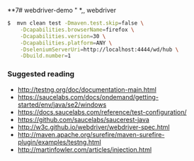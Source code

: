 





**7# webdriver-demo
"
*,, webdriver
```sh
$  mvn clean test -Dmaven.test.skip=false \
    -Dcapabilities.browserName=firefox \
    -Dcapabilities.version=30 \
    -Dcapabilities.platform=ANY \
    -DseleniumServerUri=http://localhost:4444/wd/hub \
    -Dbuild.number=1
```

### Suggested reading
- http://testng.org/doc/documentation-main.html
- https://saucelabs.com/docs/ondemand/getting-started/env/java/se2/windows
- https://docs.saucelabs.com/reference/test-configuration/
- https://github.com/saucelabs/saucerest-java
- http://w3c.github.io/webdriver/webdriver-spec.html
- http://maven.apache.org/surefire/maven-surefire-plugin/examples/testng.html
- http://martinfowler.com/articles/injection.html
